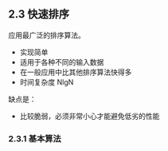 ## 2.3 快速排序

应用最广泛的排序算法。
+ 实现简单
+ 适用于各种不同的输入数据
+ 在一般应用中比其他排序算法快得多
+ 时间复杂度 NlgN


缺点是：
+ 比较脆弱，必须非常小心才能避免低劣的性能

### 2.3.1 基本算法



